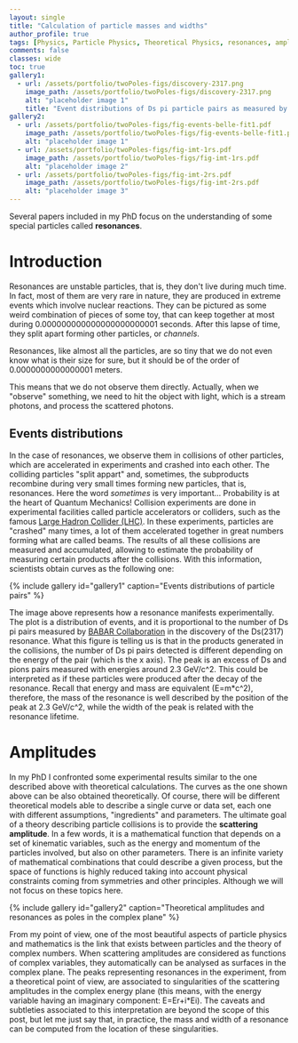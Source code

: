 ```yaml
---
layout: single
title: "Calculation of particle masses and widths"
author_profile: true
tags: [Physics, Particle Physics, Theoretical Physics, resonances, amplitudes]
comments: false
classes: wide
toc: true
gallery1:
  - url: /assets/portfolio/twoPoles-figs/discovery-2317.png
    image_path: /assets/portfolio/twoPoles-figs/discovery-2317.png
    alt: "placeholder image 1"
    title: "Event distributions of Ds pi particle pairs as measured by BaBar Collaboraion."
gallery2:
  - url: /assets/portfolio/twoPoles-figs/fig-events-belle-fit1.pdf
    image_path: /assets/portfolio/twoPoles-figs/fig-events-belle-fit1.pdf
    alt: "placeholder image 1"
  - url: /assets/portfolio/twoPoles-figs/fig-imt-1rs.pdf
    image_path: /assets/portfolio/twoPoles-figs/fig-imt-1rs.pdf
    alt: "placeholder image 2"
  - url: /assets/portfolio/twoPoles-figs/fig-imt-2rs.pdf
    image_path: /assets/portfolio/twoPoles-figs/fig-imt-2rs.pdf
    alt: "placeholder image 3"
---
```


Several papers included in my PhD focus on the understanding of some special particles called **resonances**.

# Introduction
Resonances are unstable particles, that is, they don't live during much time.
In fact, most of them are very rare in nature, they are produced in extreme events which involve nuclear reactions.
They can be pictured as some weird combination of pieces of some toy, that can keep together at most during 
0.000000000000000000000001 seconds.
After this lapse of time, they split apart forming other particles, or _channels_.

Resonances, like almost all the particles, are so tiny that we do not even know what is their size for sure, but it should be of the order of
0.0000000000000001 meters.

This means that we do not observe them directly. Actually, when we "observe" something, we need to hit the object with light, which is a stream photons, and process the scattered photons. 

## Events distributions

In the case of resonances, we observe them in collisions of other particles, which are accelerated in experiments and crashed into each other. 
The colliding particles "split appart" and, sometimes, the subproducts recombine during very small times forming new particles, that is, resonances.
Here the word _sometimes_ is very important... Probability is at the heart of Quantum Mechanics! 
Collision experiments are done in experimental facilities called particle accelerators or colliders, such as the famous [Large Hadron Collider (LHC)](https://home.cern/science/accelerators/large-hadron-collider). 
In these experiments, particles are "crashed" many times, a lot of them accelerated together in great numbers forming what are called beams.
The results of all these collisions are measured and accumulated, allowing to estimate the probability of measuring certain products after the collisions. 
With this information, scientists obtain curves as the following one:

{% include gallery id="gallery1" caption="Events distributions of particle pairs" %}

The image above represents how a resonance manifests experimentally.
The plot is a  distribution of events, and it is proportional to the number of Ds pi pairs measured by [BABAR Collaboration](https://journals.aps.org/prl/abstract/10.1103/PhysRevLett.90.242001) in the discovery of the Ds(2317) resonance.
What this figure is telling us is that in the products generated in the collisions, the number of Ds pi pairs detected is different depending on the energy of the pair (which is the x axis).
The peak is an excess of Ds and pions pairs measured with energies around 2.3 GeV/c^2.
This could be interpreted as if these particles were produced after the decay of the resonance.
Recall that energy and mass are equivalent (E=m\*c^2), therefore, the mass of the resonance is well described by the position of the peak at 2.3 GeV/c^2, while the width of the peak is related with the resonance lifetime.

# Amplitudes

In my PhD I confronted some experimental results similar to the one described above with theoretical calculations. 
The curves as the one shown above can be also obtained theoretically.
Of course, there will be different theoretical models able to describe a single curve or data set, each one with different assumptions, "ingredients" and parameters.
The ultimate goal of a theory describing particle collisions is to provide the **scattering amplitude**.
In a few words, it is a mathematical function that depends on a set of kinematic variables, such as the energy and momentum of the particles involved, but also on other parameters.
There is an infinite variety of mathematical combinations that could describe a given process, but the space of functions is highly reduced taking into account physical constraints coming from symmetries and other principles. Although we will not focus on these topics here.

{% include gallery id="gallery2" caption="Theoretical amplitudes and resonances as poles in the complex plane" %}

From my point of view, one of the most beautiful aspects of particle physics and mathematics is the link that exists between particles and the theory of complex numbers.
When scattering amplitudes are considered as functions of complex variables, they automatically can be analysed as surfaces in the complex plane.
The peaks representing resonances in the experiment, from a theoretical point of view, are associated to singularities of the scattering amplitudes in the complex energy plane (this means, with the energy variable having an imaginary component: E=Er+i\*Ei).
The caveats and subtleties associated to this interpretation are beyond the scope of this post, but let me just say that, in practice, the mass and width of a resonance can be computed from the location of these singularities.
